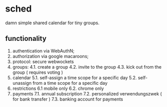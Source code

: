 # sched

damn simple shared calendar for tiny groups.

## functionality

1. authentication via WebAuthN;
2. authorization via google macaroons;
3. protocol: secure webwockets
4. groups:
4.1. create a group
4.2. invite to the group
4.3. kick out from the group ( requires voting )
5. calendar
5.1. self-assign a time scope for a specific day
5.2. self-unassign from a time scope for a specific day
6. restrictions
6.1 mobile only
6.2. chrome only
7. payments
7.1. annual subscription
7.2. personalized verwendungszwek ( for bank transfer )
7.3. banking account for payments
